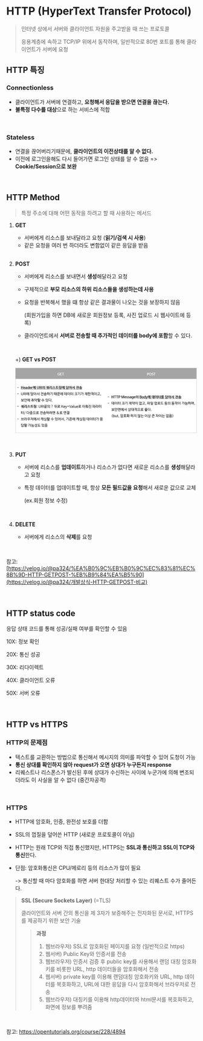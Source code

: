 # HTTP (HyperText Transfer Protocol)

> 인터넷 상에서 서버와 클라이언트 자원을 주고받을 때 쓰는 프로토콜
>
> 응용계층에 속하고 TCP/IP 위에서 동작하며, 일반적으로 80번 포트를 통해 클라이언트가 서버에 요청

## HTTP 특징

### Connectionless

- 클라이언트가 서버에 연결하고, **요청해서 응답을 받으면 연결을 끊는다.**
- **불특정 다수를 대상**으로 하는 서비스에 적합

</br>

### Stateless

- 연결을 끊어버리기때문에, **클라이언트의 이전상태를 알 수 없다.**
- 이전에 로그인을해도 다시 들어가면 로그인 상태를 알 수 없음 
  => **Cookie/Session으로 보완**

</br>

## HTTP Method

> 특정 주소에 대해 어떤 동작을 하려고 할 때 사용하는 메서드

1. **GET**

   - 서버에게 리소스를 보내달라고 요청 (**읽기/검색 시 사용**)
   - 같은 요청을 여러 번 하더라도 변함없이 같은 응답을 받음

   </br>

2. **POST**

   - 서버에게 리소스를 보내면서 **생성**해달라고 요청

   - 구체적으로 **부모 리소스의 하위 리소스들을 생성하는데 사용**

   - 요청을 반복해서 했을 떄 항상 같은 결과물이 나오는 것을 보장하지 않음

     (회원가입을 하면 DB에 새로운 회원정보 등록, 사진 업로드 시 웹사이트에 등록)

   - 클라이언트에서 **서버로 전송할 때 추가적인 데이터를 body에 포함**할 수 있다.

   </br>

   +) **GET vs POST**

   <p align="center">
       <img src="image/GETvsPOST.png"/>
   </p>

   </br>

3. **PUT**

   - 서버에 리소스를 **업데이트**하거나 리소스가 없다면 새로운 리소스를 **생성**해달라고 요청

   - 특정 데이터를 업데이트할 때, 항상 **모든 필드값을 요청**해서 새로운 값으로 교체

     (ex.회원 정보 수정)

   </br>

4. **DELETE**

   - 서버에게 리소스의 **삭제**를 요청

</br>

참고: [https://velog.io/@pa324/%EA%B0%9C%EB%B0%9C%EC%83%81%EC%8B%9D-HTTP-GETPOST-%EB%B9%84%EA%B5%90](https://velog.io/@pa324/개발상식-HTTP-GETPOST-비교)

</br>

## HTTP status code

응답 상태 코드를 통해 성공/실패 여부를 확인할 수 있음

10X: 정보 확인

20X: 통신 성공

30X: 리다이렉트

40X: 클라이언트 오류

50X: 서버 오류

</br>

## HTTP vs HTTPS

### HTTP의 문제점

* 텍스트를 교환하는 방법으로 통신해서 메시지의 의미를 파악할 수 있어 도청이 가능
* **통신 상대를 확인하지 않아 request가 오면 상대가 누구든지 response**
* 리퀘스트나 리스폰스가 발신된 후에 상대가 수신하는 사이에 누군가에 의해 변조되더라도 이 사실을 알 수 없다 (중간자공격)

</br>

### HTTPS

* HTTP에 암호화, 인증, 완전성 보호를 더함

* SSL의 껍질을 덮어쓴 HTTP (새로운 프로토콜이 아님)

* HTTP는 원래 TCP와 직접 통신했지만, HTTPS는 **SSL과 통신하고 SSL이 TCP와 통신**한다.

* 단점: 암호화통신은 CPU/메로리 등의 리소스가 많이 필요 

  -> 통신할 때 마다 암호화를 하면 서버 한대당 처리할 수 있는 리퀘스트 수가 줄어든다.

>  **SSL (Secure Sockets Layer)** (=TLS)
>
> 클라이언트와 서버 간의 통신을 제 3자가 보증해주는 전자화된 문서로, HTTPS를 제공하기 위한 보안 기술
>
> > **과정**
> >
> > 1. 웹브라우저) SSL로 암호화된 페이지를 요청 (일반적으로 https)
> > 2. 웹서버) Public Key와 인증서를 전송
> > 3. 웹브라우저) 인증서 검증 후 public key를 사용해서 랜덤 대칭 암호화키를 비롯한 URL, http 데이터들을 암호화해서 전송
> > 4. 웹서버) private key를 이용해 랜덤대칭 암호화키와 URL, http 데이터를 복호화하고, URL에 대한 응답을 다시 암호화해서 브라우저로 전송
> > 5. 웹브라우저) 대칭키를 이용해 http데이터와 html문서를 복호화하고, 화면에 정보를 뿌려줌

</br>

참고: https://opentutorials.org/course/228/4894